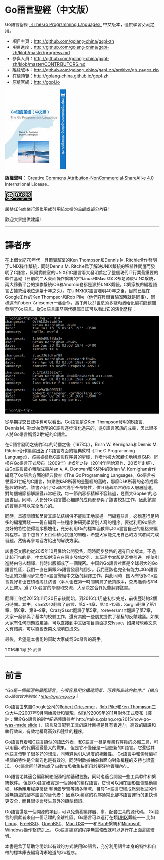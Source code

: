# Go語言聖經（中文版）

Go語言聖經 [《The Go Programming Language》](http://gopl.io) 中文版本，僅供學習交流之用。

- 項目主頁：http://github.com/golang-china/gopl-zh
- 項目進度：http://github.com/golang-china/gopl-zh/blob/master/progress.md
- 參與人員：http://github.com/golang-china/gopl-zh/blob/master/CONTRIBUTORS.md
- 離線版本：http://github.com/golang-china/gopl-zh/archive/gh-pages.zip
- 在線預覽：http://golang-china.github.io/gopl-zh
- 原版官網：http://gopl.io

[![](cover_small.jpg)](https://github.com/golang-china/gopl-zh)

**版權聲明：** <a rel="license" href="http://creativecommons.org/licenses/by-nc-sa/4.0/">Creative Commons Attribution-NonCommercial-ShareAlike 4.0 International License</a>。

<a rel="license" href="http://creativecommons.org/licenses/by-nc-sa/4.0/"><img alt="Creative Commons License" style="border-width:0" src="./images/by-nc-sa-4.0-88x31.png"></img></a>

嚴禁任何商業行爲使用或引用該文檔的全部或部分內容!

歡迎大家提供建議!

-------

# 譯者序

在上個世紀70年代，貝爾實驗室的Ken Thompson和Dennis M. Ritchie合作發明了UNIX操作繫統，同時Dennis M. Ritchie爲了解決UNIX繫統的移植性問題而發明了C語言，貝爾實驗室的UNIX和C語言兩大發明奠定了整個現代IT行業最重要的軟件基礎（目前的三大桌面操作繫統的中Linux和Mac OS X都是源於UINX繫統，兩大移動平台的操作繫統iOS和Android也都是源於UNIX繫統。C繫家族的編程語言占據統治地位達幾十年之久）。在UINX和C語言發明40年之後，目前已經在Google工作的Ken Thompson和Rob Pike（他們在貝爾實驗室時就是同事）、同樣還有Robert Griesemer一起合作，爲了解決21世紀的多覈和網絡化編程問題而發明了Go語言。從Go語言庫早期代碼庫日誌可以看出它的演化歷程：

![](./images/go-log04.png)

從早期提交日誌中也可以看出，Go語言是從Ken Thompson發明的B語言、Dennis M. Ritchie發明的C語言逐步演化過來的，是C語言家族的成員，因此很多人將Go語言稱爲21世紀的C語言。

在C語言發明之後約5年的時間之後（1978年），Brian W. Kernighan和Dennis M. Ritchie合作編寫出版了C語言方面的經典敎材《The C Programming Language》，該書被譽爲C語言程序員的聖經，作者也被大家親切地稱爲K&R。同樣在Go語言正式發布（2009年）約5年之後（2014年開始寫作，2015年出版），由Go語言覈心糰隊成員Alan A. A. Donovan和K&R中的Brian W. Kernighan合作編寫了Go語言方面的經典敎材《The Go Programming Language》。Go語言被譽爲21世紀的C語言，如果説K&R所著的是聖經的舊約，那麽D&K所著的必將成爲聖經的新約。該書介紹了Go語言幾乎全部特性，併且隨着語言的深入層層遞進，對每個細節都解讀得非常細致，每一節內容都精綵不容錯過，是廣大Gopher的必讀書目。同時，大部分Go語言覈心糰隊的成員都參與了該書校對工作，因此該書的質量是可以完全放心的。

同時，單憑閲讀和學習其語法結構併不能眞正地掌握一門編程語言，必鬚進行足夠多的編程實踐——親自編寫一些程序併研究學習别人寫的程序。要從利用Go語言良好的特性使得程序模塊化，充分利用Go的標準函數庫以Go語言自己的風格來編寫程序。書中包含了上百個精心挑選的習題，希望大家能先用自己的方式嚐試完成習題，然後再參考官方給出的解決方案。

該書英文版約從2015年10月開始公開發售，同時同步發售的還有日文版本。不過比較可惜的是，中文版併沒有在同步發售之列，甚至連中文版是否會引進、卽使引進將由何人翻譯、何時出版都成了一個祕密。中国的Go語言社區是全球最大的Go語言社區，我們一直在緊跟Go語言發展的腳步。我們應該也完全有能力以Go語言社區的力量同步完成Go語言聖經中文版的翻譯工作。與此同時，国內有很多Go語言愛好者也在積極關註該書（本人也在第一時間購買了紙質版本，亞馬遜價格314人民幣）。爲了Go語言的學習和交流，大家決定合作免費翻譯該書。

翻譯工作從2015年11月20日前後開始，到2016年1月底初步完成，前後歷時約2個月時間。其中，chai2010翻譯了前言、第2~4章、第10~13章，Xargin翻譯了第1章、第6章、第8~9章，CrazySssst翻譯了第5章，foreversmart翻譯了第7章，大家一起參與了基本的校驗工作，還有其他一些朋友提供了積極的反饋建議。如果大家有任何問題或建議，可以直接到中文版項目頁面提交Issue，如果發現英文原文有錯誤，可以直接去英文版項目提交。

最後，希望這本書能夠幫助大家成爲Go語言的高手。

2016年 1月 於 武漢

-------

# 前言

*“Go是一個開源的編程語言，它很容易用於構建簡單、可靠和高效的軟件。”（摘自Go語言官方網站：http://golang.org ）*

Go語言由來自Google公司的[Robert Griesemer](http://research.google.com/pubs/author96.html)，[Rob Pike](http://genius.cat-v.org/rob-pike/)和[Ken Thompson](http://genius.cat-v.org/ken-thompson/)三位大牛於2007年9月開始設計和實現，然後於2009年的11月對外正式發布（譯註：關於Go語言的創世紀過程請參考 http://talks.golang.org/2015/how-go-was-made.slide ）。語言及其配套工具的設計目標是具有表達力，高效的編譯和執行效率，有效地編寫高效和健壯的程序。

Go語言有着和C語言類似的語法外表，和C語言一樣是專業程序員的必備工具，可以用最小的代價獲得最大的戰果。
但是它不僅僅是一個更新的C語言。它還從其他語言借鑒了很多好的想法，同時避免引入過度的複雜性。
Go語言中和併發編程相關的特性是全新的也是有效的，同時對數據抽象和面向對象編程的支持也很靈活。
Go語言同時還集成了自動垃圾收集技術用於更好地管理內存。

Go語言尤其適合編寫網絡服務相關基礎設施，同時也適合開發一些工具軟件和繫統軟件。
但是Go語言確實是一個通用的編程語言，它也可以用在圖形圖像驅動編程、移動應用程序開發
和機器學習等諸多領域。目前Go語言已經成爲受歡迎的作爲無類型的腳本語言的替代者：
因爲Go編寫的程序通常比腳本語言運行的更快也更安全，而且很少會發生意外的類型錯誤。

Go語言還是一個開源的項目，可以免費獲編譯器、庫、配套工具的源代碼。
Go語言的貢獻者來自一個活躍的全球社區。Go語言可以運行在類[UNIX](http://doc.cat-v.org/unix/)繫統——
比如[Linux](http://www.linux.org/)、[FreeBSD](https://www.freebsd.org/)、[OpenBSD](http://www.openbsd.org/)、[Mac OSX](http://www.apple.com/cn/osx/)——和[Plan9](http://plan9.bell-labs.com/plan9/)繫統和[Microsoft Windows](https://www.microsoft.com/zh-cn/windows/)操作繫統之上。
Go語言編寫的程序無需脩改就可以運行在上面這些環境。

本書是爲了幫助你開始以有效的方式使用Go語言，充分利用語言本身的特性和自帶的標準庫去編寫清晰地道的Go程序。


